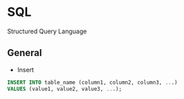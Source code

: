 # SQL

Structured Query Language

## General

- Insert

```sql
INSERT INTO table_name (column1, column2, column3, ...)
VALUES (value1, value2, value3, ...);
```
